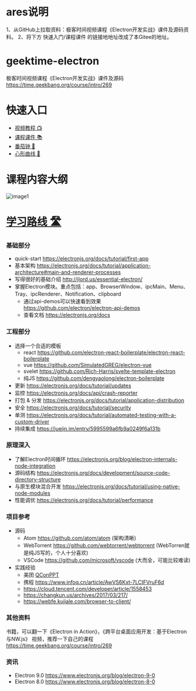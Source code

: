 # ares说明
1、从GitHub上拉取资料：极客时间视频课程《Electron开发实战》课件及源码资料。
2、将下方 快速入门/课程课件 的链接地地址改成了本Gitee的地址。

# geektime-electron
极客时间视频课程《Electron开发实战》课件及源码 <https://time.geekbang.org/course/intro/269>

# 快速入口
* [视频教程 📺](https://time.geekbang.org/course/intro/269)
* [课程课件 📚](https://github.com/tielan/geektime-electron/tree/master/PDF)
* [番茄钟 🍅 ](https://github.com/dengyaolong/geektime-electron/tree/master/Chapter%201/8-pomodoro-homework)
* [心形曲线 💝 ](https://github.com/dengyaolong/geektime-electron/tree/master/Chapter%202/4-robot-heart)

# 课程内容大纲
![image1](/img/summary.png)

# [学习路线 🛣️](https://github.com/dengyaolong/geektime-electron/tree/master/ROADMAP.md)
### 基础部分
* quick-start  https://electronjs.org/docs/tutorial/first-app 
* 基本架构 https://electronjs.org/docs/tutorial/application-architecture#main-and-renderer-processes 
* 写得很好的基础介绍 http://jlord.us/essential-electron/ 
* 掌握Electron模块。重点包括：app、BrowserWindow、ipcMain、Menu、Tray、ipcRenderer、Notification、clipboard
    * 通过api-demos可以快速看到效果 https://github.com/electron/electron-api-demos 
    * 查看文档 https://electronjs.org/docs 

### 工程部分
* 选择一个合适的模板
    * react https://github.com/electron-react-boilerplate/electron-react-boilerplate
    * vue https://github.com/SimulatedGREG/electron-vue
    * svelet https://github.com/Rich-Harris/svelte-template-electron
    * 纯JS https://github.com/dengyaolong/electron-boilerplate
* 更新 https://electronjs.org/docs/tutorial/updates
* 监控 https://electronjs.org/docs/api/crash-reporter
* 打包 & 分发 https://electronjs.org/docs/tutorial/application-distribution
* 安全 https://electronjs.org/docs/tutorial/security
* 单测 https://electronjs.org/docs/tutorial/automated-testing-with-a-custom-driver
* 持续集成 https://juejin.im/entry/5995599a6fb9a0249f6a131b

### 原理深入
* 了解Electron时间循环 https://electronjs.org/blog/electron-internals-node-integration
* 源码结构 https://electronjs.org/docs/development/source-code-directory-structure
* 与原生模块混合开发 https://electronjs.org/docs/tutorial/using-native-node-modules
* 性能调优 https://electronjs.org/docs/tutorial/performance


### 项目参考
* 源码
    * Atom <https://github.com/atom/atom> (架构清晰)
    * WebTorrent <https://github.com/webtorrent/webtorrent> (WebTorren就是纯JS写的，个人十分喜欢)
    * VSCode <https://github.com/microsoft/vscode> (大而全，可能比较难读)
* 实践经验
    * 美团 [QConPPT](https://github.com/QConChina/QConBeijing2019/blob/master/%E5%89%8D%E7%AB%AF%E5%B7%A5%E7%A8%8B%E5%AE%9E%E8%B7%B5/Electron%20%E5%9C%A8%E4%BC%81%E4%B8%9A%20IM%20%E5%89%8D%E7%AB%AF%E5%B7%A5%E7%A8%8B%E5%AE%9E%E8%B7%B5-%E9%82%93%E8%80%80%E9%BE%99.pdf)
    * 携程 <https://www.infoq.cn/article/AwVS6Kxt-7LCIFVruF6d>
   * <https://cloud.tencent.com/developer/article/1558453>
    * <https://changkun.us/archives/2017/03/217/>
    * <https://webfe.kujiale.com/browser-to-client/>

### 其他资料
书籍，可以翻一下《Electron in Action》，《跨平台桌面应用开发：基于Electron与NW.js》
视频，推荐一下自己的课程 https://time.geekbang.org/course/intro/269

### 资讯
* Electron 9.0 <https://www.electronjs.org/blog/electron-9-0>
* Electron 8.0 <https://www.electronjs.org/blog/electron-8-0>
